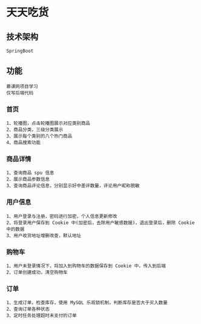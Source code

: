 # 天天吃货
## 技术架构
```text
SpringBoot
```
## 功能
```
慕课网项目学习
仅写后端代码
```
### 首页
```text
1、轮播图，点击轮播图展示对应类别商品
2、商品分类，三级分类展示
3、展示每个类别的八个热门商品
4、商品搜索功能
```
### 商品详情
```text
1、查询商品 spu 信息
2、展示商品参数信息
3、查询商品评论信息，分别显示好中差评数量，评论用户昵称脱敏
```
### 用户信息
```text
1、用户登录与注册，密码进行加密，个人信息更新修改
2、将登录用户保存到 Cookie 中(加密后，去除用户敏感数据)，退出登录后，删除 Cookie
中的数据
3、用户收货地址增删改查，默认地址
```
### 购物车
```text
1、用户未登录情况下，将加入到购物车的数据保存到 Cookie 中，传入到后端
2、订单创建成功，清空购物车
```
### 订单
```text
1、生成订单，检查库存，使用 MySQL 乐观锁机制，判断库存是否大于买入数量
2、查询订单各种状态
3、定时任务处理超时未支付的订单
```

